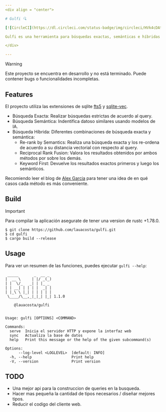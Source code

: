 ```yaml
---
<div align = "center">

# Gulfi 🔍

[![CircleCI](https://dl.circleci.com/status-badge/img/circleci/HVk4cDAtMKJw9W8KJXwwZC/YDFhpnAeGZetGyePNFt7ZC/tree/main.svg?style=svg)](https://dl.circleci.com/status-badge/redirect/circleci/HVk4cDAtMKJw9W8KJXwwZC/YDFhpnAeGZetGyePNFt7ZC/tree/main)

Gulfi es una herramienta para búsquedas exactas, semánticas e híbridas sobre datos en una base de datos SQLite.

</div>

---
```


> [!WARNING]
> Este proyecto se encuentra en desarrollo y no está terminado. Puede contener bugs o funcionalidades incompletas.

## Features
El proyecto utiliza las extensiones de sqlite [fts5](https://sqlite.org/fts5.html) y [sqlite-vec](https://github.com/asg017/sqlite-vec).

- Búsqueda Exacta: Realizar búsquedas estrictas de acuerdo al query.
- Búsqueda Semántica: Indentifica datoso similares usando modelos de IA.
- Búsqueda Híbrida: Diferentes combinaciones de búsqueda exacta y semántica:
    - Re-rank by Semantics: Realiza una búsqueda exacta y los re-ordena de acuerdo a su distancia vectorial con respecto al query.
    - Reciprocal Rank Fusion: Valora los resultados obtenidos por ambos métodos por sobre los demás.
    - Keyword First: Devuelve los resultados exactos primeros y luego los semánticos.

Recomiendo leer el blog de [Alex Garcia](https://alexgarcia.xyz/blog/2024/sqlite-vec-hybrid-search/index.html#which-should-i-choose) para tener una idea de en qué casos cada método es más conveniente.

## Build
> [!IMPORTANT]
> Para compilar la aplicación asegurate de tener una version de rustc +1.78.0.
```
$ git clone https://github.com/lauacosta/gulfi.git
$ cd gulfi
$ cargo build --release
```

## Usage
Para ver un resumen de las funciones, puedes ejecutar `gulfi --help`:
```
 _____       _  __ _
|  __ \     | |/ _(_)
| |  \/_   _| | |_ _
| | __| | | | |  _| |
| |_\ \ |_| | | | | |
 \____/\__,_|_|_| |_| 1.1.0

    @lauacosta/gulfi


Usage: gulfi [OPTIONS] <COMMAND>

Commands:
  serve  Inicia el servidor HTTP y expone la interfaz web
  sync   Actualiza la base de datos
  help   Print this message or the help of the given subcommand(s)

Options:
      --log-level <LOGLEVEL>  [default: INFO]
  -h, --help                  Print help
  -V, --version               Print version
```

## TODO
- Una mejor api para la construccion de queries en la busqueda.
- Hacer mas pequeña la cantidad de tipos necesarios / diseñar mejores tipos.
- Reducir el codigo del cliente web.
